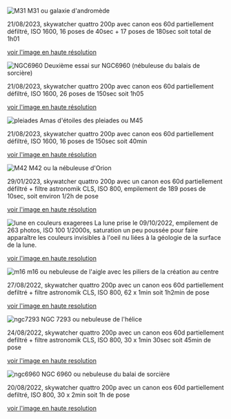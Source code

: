 ![M31](assets/M31_compressed.png)
M31 ou galaxie d'andromède

21/08/2023, skywatcher quattro 200p avec canon eos 60d partiellement défiltré, ISO 1600, 16 poses de 40sec + 17 poses de 180sec soit total de 1h01

[voir l'image en haute résolution](https://drive.google.com/file/d/1x1aDdaYccpmEMn3BefVtz4zavXBEvxnF/view?usp=sharing)


![NGC6960](/assets/NGC6960-21082023_compressed.png)
Deuxième essai sur NGC6960 (nébuleuse du balais de sorcière)

21/08/2023, skywatcher quattro 200p avec canon eos 60d partiellement défiltré, ISO 1600, 26 poses de 150sec soit 1h05

[voir l'image en haute résolution](https://drive.google.com/file/d/1RqIiW5TiooSWwdK2EbmlotH62zlhyEM4/view?usp=sharing)

![pleiades](/assets/pleiades_compressed.png)
Amas d'étoiles des pleiades ou M45

21/08/2023, skywatcher quattro 200p avec canon eos 60d partiellement défiltré, ISO 1600, 16 poses de 150sec soit 40min

[voir l'image en haute résolution](https://drive.google.com/file/d/11YhruCiJ5-G6OPPQl7CDKKDkuoQqBfJn/view?usp=drive_link)

![M42](/assets/M42_compressed.png)
M42 ou la nébuleuse d'Orion 

29/01/2023, skywatcher quattro 200p avec un canon eos 60d partiellement défiltré + filtre astronomik CLS, ISO 800, empilement de 189 poses de 10sec, soit environ 1/2h de pose

[voir l'image en haute résolution](https://drive.google.com/file/d/1eV5vKXgG8v7mWrlTt-_uOi4v45GE9Svf/view?usp=share_link)

![lune en couleurs exagerees](/assets/lune_09-10-2022_stacked_crop_compressed.png)
La lune prise le 09/10/2022, empilement de 263 photos, ISO 100 1/2000s, saturation un peu poussée pour faire apparaître les couleurs invisibles à l'oeil nu liées à la géologie de la surface de la lune.

[voir l'image en haute resolution](https://drive.google.com/file/d/1VSErYD2seqc6T-qsOp4GSUt_LhMsnDg9/view?usp=sharing)

![m16](/assets/m16_compressed.png)
m16 ou nebuleuse de l'aigle avec les piliers de la création au centre

27/08/2022, skywatcher quattro 200p avec un canon eos 60d partiellement defiltré + filtre astronomik CLS, ISO 800, 62 x 1min soit 1h2min de pose

[voir l'image en haute resolution](https://drive.google.com/file/d/17SyBd67XKpexK3cxw2NKjnjw1jeCcXbp/view?usp=sharing)

![ngc7293](/assets/ngc7293_cp.png)
NGC 7293 ou nebuleuse de l'hélice 

24/08/2022, skywatcher quattro 200p avec un canon eos 60d partiellement defiltré + filtre astronomik CLS, ISO 800, 30 x 1min 30sec soit 45min de pose

[voir l'image en haute resolution](https://drive.google.com/file/d/17NGtf4w_yPlSNzE7wR1crMY1z3Jfi1Oy/view?usp=sharing)

![ngc6960](/assets/ngc6960_cp.png)
NGC 6960 ou nebuleuse du balai de sorcière

20/08/2022, skywatcher quattro 200p avec un canon eos 60d partiellement defiltré, ISO 800, 30 x 2min soit 1h de pose

[voir l'image en haute resolution](https://drive.google.com/file/d/17KqQD7saxf4icqRodT4VHVdASflL30YW/view?usp=sharing)

